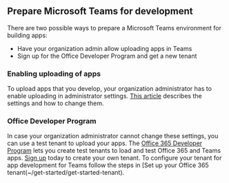 ## Prepare Microsoft Teams for development

There are two possible ways to prepare a Microsoft Teams environment for building apps:

* Have your organization admin allow uploading apps in Teams
* Sign up for the Office Developer Program and get a new tenant

### Enabling uploading of apps

To upload apps that you develop, your organization administrator has to enable uploading in administrator settings. [This article](/microsoftteams/admin-settings) describes the settings and how to change them.

### Office Developer Program

In case your organization administrator cannot change these settings, you can use a test tenant to upload your apps. The [Office 365 Developer Program](https://dev.office.com/devprogram) lets you create test tenants to load and test Office 365 and Teams apps. [Sign up](https://dev.office.com/devprogram) today to create your own tenant.
To configure your tenant for app development for Teams follow the steps in [Set up your Office 365 tenant(~/get-started/get-started-tenant).
